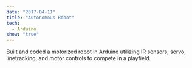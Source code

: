 ```yaml
---
date: "2017-04-11"
title: "Autonomous Robot"
tech:
  - Arduino
show: "true"
---
```


Built and coded a motorized robot in Arduino utilizing IR sensors, servo, linetracking, and motor controls to compete in a playfield.
